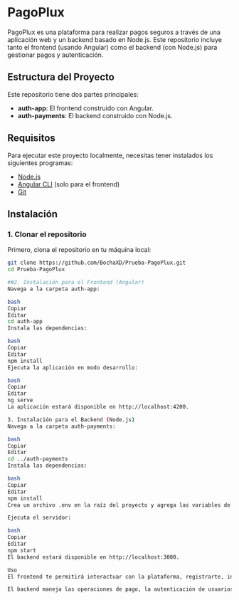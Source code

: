 # PagoPlux

PagoPlux es una plataforma para realizar pagos seguros a través de una aplicación web y un backend basado en Node.js. Este repositorio incluye tanto el frontend (usando Angular) como el backend (con Node.js) para gestionar pagos y autenticación.

## Estructura del Proyecto

Este repositorio tiene dos partes principales:

- **auth-app**: El frontend construido con Angular.
- **auth-payments**: El backend construido con Node.js.

## Requisitos

Para ejecutar este proyecto localmente, necesitas tener instalados los siguientes programas:

- [Node.js](https://nodejs.org/)
- [Angular CLI](https://angular.io/cli) (solo para el frontend)
- [Git](https://git-scm.com/)

## Instalación

### 1. Clonar el repositorio

Primero, clona el repositorio en tu máquina local:

```bash
git clone https://github.com/BochaXD/Prueba-PagoPlux.git
cd Prueba-PagoPlux

##2. Instalación para el Frontend (Angular)
Navega a la carpeta auth-app:

bash
Copiar
Editar
cd auth-app
Instala las dependencias:

bash
Copiar
Editar
npm install
Ejecuta la aplicación en modo desarrollo:

bash
Copiar
Editar
ng serve
La aplicación estará disponible en http://localhost:4200.

3. Instalación para el Backend (Node.js)
Navega a la carpeta auth-payments:

bash
Copiar
Editar
cd ../auth-payments
Instala las dependencias:

bash
Copiar
Editar
npm install
Crea un archivo .env en la raíz del proyecto y agrega las variables de entorno necesarias, como la configuración de la base de datos y las credenciales de pago.

Ejecuta el servidor:

bash
Copiar
Editar
npm start
El backend estará disponible en http://localhost:3000.

Uso
El frontend te permitirá interactuar con la plataforma, registrarte, iniciar sesión y realizar pagos.

El backend maneja las operaciones de pago, la autenticación de usuarios y la gestión de la base de datos.
